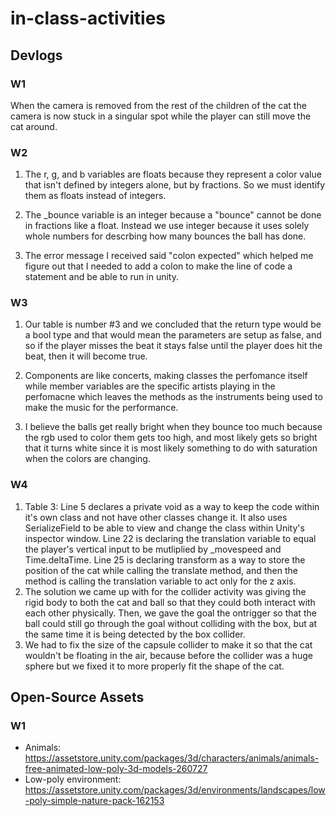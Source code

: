 # in-class-activities
## Devlogs
### W1
When the camera is removed from the rest of the children of the cat the camera is now stuck in a singular spot while the player can still move the cat around.

### W2
1. The r, g, and b variables are floats because they represent a color value that isn't defined by integers alone, but by fractions. So we must identify them as floats instead of integers.

2. The _bounce variable is an integer because a "bounce" cannot be done in fractions like a float. Instead we use integer because it uses solely whole numbers for descrbing how many bounces the ball has done.

3. The error message I received said "colon expected" which helped me figure out that I needed to add a colon to make the line of code a statement and be able to run in unity.

### W3
1. Our table is number #3 and we concluded that the return type would be a bool type and that would mean the parameters are setup as false, and so if the player misses the beat it stays false until the player does hit the beat, then it will become true.

2. Components are like concerts, making classes the perfomance itself while member variables are the specific artists playing in the perfomacne which leaves the methods as the instruments being used to make the music for the performance.

3. I believe the balls get really bright when they bounce too much because the rgb used to color them gets too high, and most likely gets so bright that it turns white since it is most likely something to do with saturation when the colors are changing.

### W4
1. Table 3: Line 5 declares a private void as a way to keep the code within it's own class and not have other classes change it. It also uses SerializeField to be able to view and change the class within Unity's inspector window. Line 22 is declaring the translation variable to equal the player's vertical input to be mutliplied by _movespeed and Time.deltaTime. Line 25 is declaring transform as a way to store the position of the cat while calling the translate method, and then the method is calling the translation variable to act only for the z axis.
2. The solution we came up with for the collider activity was giving the rigid body to both the cat and ball so that they could both interact with each other physically. Then, we gave the goal the ontrigger so that the ball could still go through the goal without colliding with the box, but at the same time it is being detected by the box collider.
3. We had to fix the size of the capsule collider to make it so that the cat wouldn't be floating in the air, because before the collider was a huge sphere but we fixed it to more properly fit the shape of the cat.

## Open-Source Assets
### W1
- Animals: https://assetstore.unity.com/packages/3d/characters/animals/animals-free-animated-low-poly-3d-models-260727 
- Low-poly environment: https://assetstore.unity.com/packages/3d/environments/landscapes/low-poly-simple-nature-pack-162153 